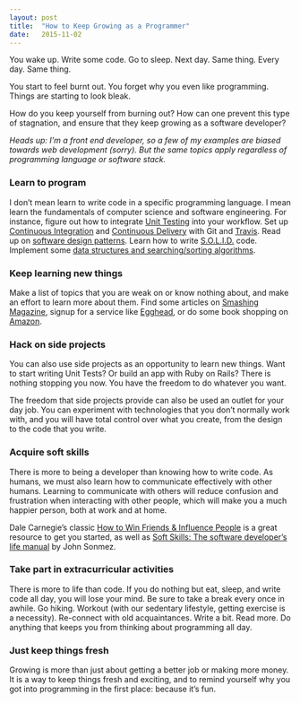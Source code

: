 ```yaml
---
layout: post
title:  "How to Keep Growing as a Programmer"
date:   2015-11-02
---
```


You wake up. Write some code. Go to sleep. Next day. Same thing. Every day. Same thing.

You start to feel burnt out. You forget why you even like programming. Things are starting to look bleak.

How do you keep yourself from burning out? How can one prevent this type of stagnation, and ensure that they keep growing as a software developer?

*Heads up: I’m a front end developer, so a few of my examples are biased towards web development (sorry). But the same topics apply regardless of programming language or software stack.*

### Learn to program

I don’t mean learn to write code in a specific programming language. I mean learn the fundamentals of computer science and software engineering. For instance, figure out how to integrate <a href="http://www.smashingmagazine.com/2012/06/introduction-to-javascript-unit-testing/" target="_blank">Unit Testing</a> into your workflow. Set up <a href="http://www.martinfowler.com/articles/continuousIntegration.html" target="_blank">Continuous Integration</a> and <a href="http://martinfowler.com/bliki/ContinuousDelivery.html" target="_blank">Continuous Delivery</a> with Git and <a href="https://travis-ci.org/" target="_blank">Travis</a>. Read up on <a href="http://addyosmani.com/resources/essentialjsdesignpatterns/book/" target="_blank">software design patterns</a>. Learn how to write <a href="http://aspiringcraftsman.com/series/solid-javascript/" target="_blank">S.O.L.I.D.</a> code. Implement some <a href="https://github.com/nzakas/computer-science-in-javascript" target="_blank">data structures and searching/sorting algorithms</a>.

### Keep learning new things

Make a list of topics that you are weak on or know nothing about, and make an effort to learn more about them. Find some articles on <a href="http://www.smashingmagazine.com/" target="_blank">Smashing Magazine</a>, signup for a service like <a href="https://egghead.io/" target="_blank">Egghead</a>, or do some book shopping on <a href="http://www.amazon.com/s/ref=lp_5_nr_n_13?fst=as%3Aoff&rh=n%3A283155%2Cn%3A%211000%2Cn%3A5%2Cn%3A3839&bbn=5&ie=UTF8&qid=1446508596&rnid=5" target="_blank">Amazon</a>.

### Hack on side projects

You can also use side projects as an opportunity to learn new things. Want to start writing Unit Tests? Or build an app with Ruby on Rails? There is nothing stopping you now. You have the freedom to do whatever you want.

The freedom that side projects provide can also be used an outlet for your day job. You can experiment with technologies that you don’t normally work with, and you will have total control over what you create, from the design to the code that you write.

### Acquire soft skills

There is more to being a developer than knowing how to write code. As humans, we must also learn how to communicate effectively with other humans. Learning to communicate with others will reduce confusion and frustration when interacting with other people, which will make you a much happier person, both at work and at home.

Dale Carnegie’s classic <a href="http://www.amazon.com/How-Win-Friends-Influence-People/dp/0671027034" target="_blank">How to Win Friends & Influence People</a> is a great resource to get you started, as well as <a href="http://www.amazon.com/gp/product/1617292397?psc=1" target="_blank">Soft Skills: The software developer’s life manual</a> by John Sonmez.

### Take part in extracurricular activities

There is more to life than code. If you do nothing but eat, sleep, and write code all day, you will lose your mind. Be sure to take a break every once in awhile. Go hiking. Workout (with our sedentary lifestyle, getting exercise is a necessity). Re-connect with old acquaintances. Write a bit. Read more. Do anything that keeps you from thinking about programming all day.

### Just keep things fresh

Growing is more than just about getting a better job or making more money. It is a way to keep things fresh and exciting, and to remind yourself why you got into programming in the first place: because it’s fun.

